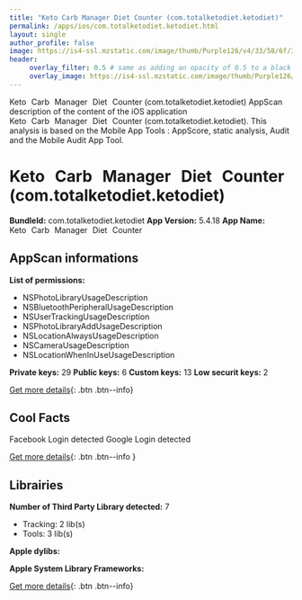 ```yaml
---
title: "Keto Carb Manager Diet Counter (com.totalketodiet.ketodiet)"
permalink: /apps/ios/com.totalketodiet.ketodiet.html
layout: single
author_profile: false
image: https://is4-ssl.mzstatic.com/image/thumb/Purple126/v4/33/58/6f/33586f58-a5e9-1c6f-bf0d-ae5b8185410a/AppIcon-1x_U007emarketing-0-6-0-0-85-220.jpeg/512x512bb.jpg
header: 
     overlay_filter: 0.5 # same as adding an opacity of 0.5 to a black background
     overlay_image: https://is4-ssl.mzstatic.com/image/thumb/Purple126/v4/33/58/6f/33586f58-a5e9-1c6f-bf0d-ae5b8185410a/AppIcon-1x_U007emarketing-0-6-0-0-85-220.jpeg/512x512bb.jpg
---
```

Keto Carb Manager Diet Counter (com.totalketodiet.ketodiet) AppScan description of the content of the iOS application Keto Carb Manager Diet Counter (com.totalketodiet.ketodiet). This analysis is based on the Mobile App Tools : AppScore, static analysis, Audit and the Mobile Audit App Tool.

# Keto Carb Manager Diet Counter (com.totalketodiet.ketodiet)

**BundleId:** com.totalketodiet.ketodiet
**App Version:** 5.4.18
**App Name:** Keto Carb Manager Diet Counter


## AppScan informations 

**List of permissions:** 
- NSPhotoLibraryUsageDescription
- NSBluetoothPeripheralUsageDescription
- NSUserTrackingUsageDescription
- NSPhotoLibraryAddUsageDescription
- NSLocationAlwaysUsageDescription
- NSCameraUsageDescription
- NSLocationWhenInUseUsageDescription
  
  
**Private keys:** 29
**Public keys:** 6
**Custom keys:** 13
**Low securit keys:** 2
  
[Get more details](/pricing.html){: .btn .btn--info}

## Cool Facts

Facebook Login detected
Google Login detected
  
[Get more details](/pricing.html){: .btn .btn--info }

## Librairies 
**Number of Third Party Library detected:** 7
- Tracking: 2 lib(s)
- Tools: 3 lib(s)


**Apple dylibs:**


**Apple System Library Frameworks:**


  
[Get more details](/pricing.html){: .btn .btn--info}

